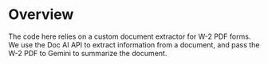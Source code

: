 # Overview

The code here relies on a custom document extractor for W-2 PDF forms. We use the Doc AI API to extract information from a document, and pass the W-2 PDF to Gemini to summarize the document.
